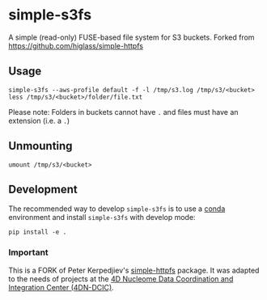 # simple-s3fs

A simple (read-only) FUSE-based file system for S3 buckets. 
Forked from https://github.com/higlass/simple-httpfs

## Usage

```
simple-s3fs --aws-profile default -f -l /tmp/s3.log /tmp/s3/<bucket>
less /tmp/s3/<bucket>/folder/file.txt
```

Please note: Folders in buckets cannot have `.` and files must have an extension (i.e. a `.`)


## Unmounting

```
umount /tmp/s3/<bucket>
```

## Development

The recommended way to develop `simple-s3fs` is to use a [conda](https://conda.io/docs/intro.html) environment and
install `simple-s3fs` with develop mode:

```shell
pip install -e .
```


### Important

 This is a FORK of Peter Kerpedjiev's [simple-httpfs](https://github.com/higlass/simple-httpfs)
 package. It was adapted to the needs of projects at the
 [4D Nucleome Data Coordination and Integration Center (4DN-DCIC)](https://github.com/4dn-dcic).
